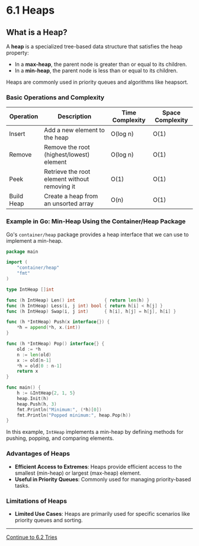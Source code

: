 
# 6.1 Heaps

## What is a Heap?

A **heap** is a specialized tree-based data structure that satisfies the heap property:
- In a **max-heap**, the parent node is greater than or equal to its children.
- In a **min-heap**, the parent node is less than or equal to its children.

Heaps are commonly used in priority queues and algorithms like heapsort.

### Basic Operations and Complexity

| Operation   | Description                                    | Time Complexity | Space Complexity |
|-------------|------------------------------------------------|-----------------|------------------|
| Insert      | Add a new element to the heap                  | O(log n)        | O(1)             |
| Remove      | Remove the root (highest/lowest) element       | O(log n)        | O(1)             |
| Peek        | Retrieve the root element without removing it  | O(1)            | O(1)             |
| Build Heap  | Create a heap from an unsorted array           | O(n)            | O(1)             |

### Example in Go: Min-Heap Using the Container/Heap Package

Go's `container/heap` package provides a heap interface that we can use to implement a min-heap.

```go
package main

import (
    "container/heap"
    "fmt"
)

type IntHeap []int

func (h IntHeap) Len() int           { return len(h) }
func (h IntHeap) Less(i, j int) bool { return h[i] < h[j] }
func (h IntHeap) Swap(i, j int)      { h[i], h[j] = h[j], h[i] }

func (h *IntHeap) Push(x interface{}) {
    *h = append(*h, x.(int))
}

func (h *IntHeap) Pop() interface{} {
    old := *h
    n := len(old)
    x := old[n-1]
    *h = old[0 : n-1]
    return x
}

func main() {
    h := &IntHeap{2, 1, 5}
    heap.Init(h)
    heap.Push(h, 3)
    fmt.Println("Minimum:", (*h)[0])
    fmt.Println("Popped minimum:", heap.Pop(h))
}
```

In this example, `IntHeap` implements a min-heap by defining methods for pushing, popping, and comparing elements.

### Advantages of Heaps

- **Efficient Access to Extremes**: Heaps provide efficient access to the smallest (min-heap) or largest (max-heap) element.
- **Useful in Priority Queues**: Commonly used for managing priority-based tasks.

### Limitations of Heaps

- **Limited Use Cases**: Heaps are primarily used for specific scenarios like priority queues and sorting.

---

[Continue to 6.2 Tries](./Section_6_2_Tries.md)
